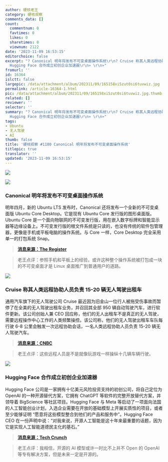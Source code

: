 ```yaml
---
author: 硬核老王
category: 硬核观察
comments_data: []
count:
  commentnum: 0
  favtimes: 0
  likes: 0
  sharetimes: 0
  viewnum: 2122
date: '2023-11-09 16:53:15'
editorchoice: false
excerpt: "? Canonical 明年将发布不可变桌面操作系统\r\n? Cruise 称其人类远程协助人员负责 15-20 辆无人驾驶出租车\r\n?
  Hugging Face 合作成立初创企业加速器\r\n» \r\n»"
fromurl: ''
id: 16364
islctt: false
largepic: /data/attachment/album/202311/09/165158xi5zut0si6tuvwiz.jpg
permalink: /article-16364-1.html
pic: /data/attachment/album/202311/09/165158xi5zut0si6tuvwiz.jpg.thumb.jpg
related: []
reviewer: ''
selector: ''
summary: "? Canonical 明年将发布不可变桌面操作系统\r\n? Cruise 称其人类远程协助人员负责 15-20 辆无人驾驶出租车\r\n?
  Hugging Face 合作成立初创企业加速器\r\n» \r\n»"
tags:
- Ubuntu
- 无人驾驶
- AI
thumb: false
title: '硬核观察 #1180 Canonical 明年将发布不可变桌面操作系统'
titlepic: true
translator: ''
updated: '2023-11-09 16:53:15'
---
```


![](/data/attachment/album/202311/09/165158xi5zut0si6tuvwiz.jpg)


![](/data/attachment/album/202311/09/165208z1i1kmx7g7uggnox.png)


### Canonical 明年将发布不可变桌面操作系统


明年四月，新的 Ubuntu LTS 发布时，Canonical 还将发布一个全新的不可变桌面版 Ubuntu Core Desktop。它是现有 Ubuntu Core 发行版的图形桌面版。Ubuntu Core 是一个面向物联网的不可变发行版，用在嵌入数字标牌和智能显示器等边缘设备上。不可变发行版的根文件系统是只读的，也没有传统的软件包管理器，更像是手机或平板电脑的操作系统。与 Core 一样，Core Desktop 完全采用单一的打包系统 Snap。



> 
> **[消息来源：The Register](https://www.theregister.com/2023/11/08/ubuntu_core_desktop_details/)**
> 
> 
> 



> 
> 老王点评：参照手机和平板上的经验，或许这种整个操作系统被打包成一块的不可变桌面才是 Linux 桌面推广到普通用户的道路。
> 
> 
> 


![](/data/attachment/album/202311/09/165231cm7fowal4mpmqejx.png)


### Cruise 称其人类远程协助人员负责 15-20 辆无人驾驶出租车


通用汽车旗下的无人驾驶公司 Cruise 最近因为旧金山一位行人被拖受伤事故而暂停了在全美的无人驾驶出租车业务，并召回其全部 950 辆自动驾驶汽车，进行软件更新。该公司创始人兼 CEO 回应称，他们的无人出租车不是真正的无人驾驶，需要远程操作中心工作的人类频繁操控。该公司称，他们的无人驾驶出租车车队每行驶 6-8 公里会触发一次远程协助会话，一名人类远程协助人员负责 15-20 辆无人驾驶汽车。



> 
> **[消息来源：CNBC](https://www.cnbc.com/2023/11/06/cruise-confirms-robotaxis-rely-on-human-assistance-every-4-to-5-miles.html)**
> 
> 
> 



> 
> 老王点评：这些远程人员是不是就像玩游戏一样操纵十几辆车辆行驶。
> 
> 
> 


![](/data/attachment/album/202311/09/165250oqjgq1kk6gqga7yc.png)


### Hugging Face 合作成立初创企业加速器


Hugging Face 公司是一家拥有十亿美元风险投资支持的初创公司，将自己定位为 OpenAI 的一种开源替代方案，它拥有 ChatGPT 等软件的完整开放替代方案，并领导着 BigScience 等社区项目。Hugging Face 与 Meta 等启动了一项面向法国的人工智能创业计划，入选企业需要在开放的基础模型上开展实质性的项目，或者至少能够证明 “愿意将这些模型整合到他们的产品和服务中”。Hugging Face CEO 在一份声明中说：“对我来说，开源人工智能是这十年来最重要的话题，因为它是实现人工智能道德民主化的基石。”



> 
> **[消息来源：Tech Crunch](https://techcrunch.com/2023/11/08/meta-hugging-face-open-source-ai-station-f/)**
> 
> 
> 



> 
> 老王点评：我相信，开源的 AI 模型或许一时比不上并不 Open 的 OpenAI 等专有解决方案，但是未来一定是开源的。
> 
> 
>
